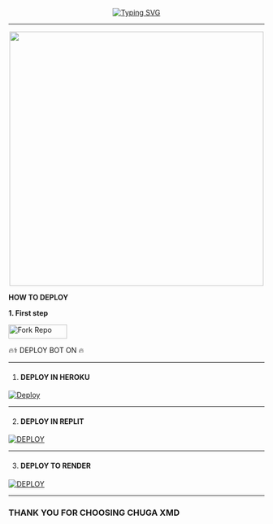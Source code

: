 </p> <p align="center">
<a href="https://git.io/typing-svg"><img src="https://readme-typing-svg.demolab.com?font=Rubik+Dirt&size=65&pause=1000&color=F92C43F&background=FF20A500&center=true&vCenter=true&width=1000&height=150&lines=CHUGA-XMD;MADE+BY+CHUGAMAN" alt="Typing SVG" /></a>

---
<p align="center"><img src="https://files.catbox.moe/ety154.jpg" width="500"height="500" />


**HOW TO DEPLOY**

**1. First step**

<p align="left">
<a href='https://github.com/chugastan/CHUGA-XMD-/fork' target="_blank"><img alt='Fork Repo' src='https://img.shields.io/badge/-Fork Repo-blue?style=for-the-badge&logo=github&logoColor=white'/< width=115 height=28/p></a>


<summary>🔥⚕ DEPLOY BOT ON 🔥</summary>
	 
--------	 
1.  #### DEPLOY IN HEROKU 

[![Deploy](https://www.herokucdn.com/deploy/button.svg)](https://dashboard.heroku.com/new-app?template=https://github.com/chugastan/CHUGA-XMD-)

--------
2.  #### DEPLOY IN REPLIT

   <a href='https://repl.it/github.com/chugastan/CHUGA-XMD-' target="_blank"><img alt='DEPLOY' src='https://img.shields.io/badge/-REPLIT-orange?style=for-the-badge&logo=replit&logoColor=white'/></a>

--------

3. #### DEPLOY TO RENDER

<a href='https://dashboard.render.com' target="_blank"><img alt='DEPLOY' src='https://img.shields.io/badge/RENDER-h?color=maroon&style=for-the-badge&logo=render'/></a></p>

--------

### THANK YOU FOR CHOOSING CHUGA XMD
